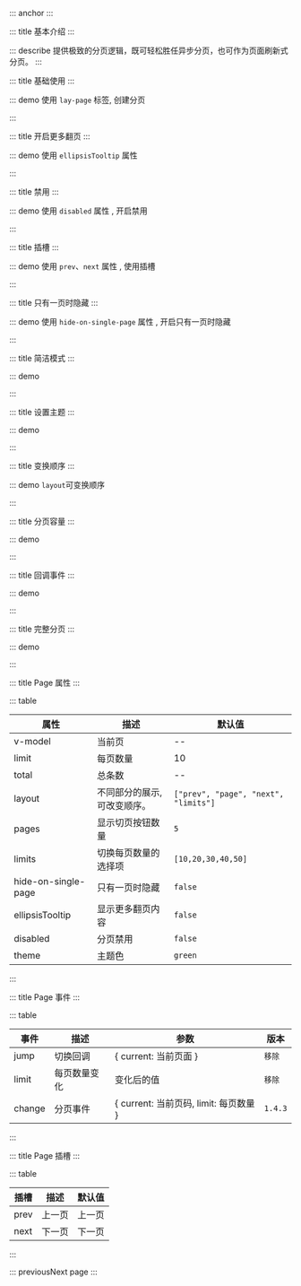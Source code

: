 ::: anchor
:::

::: title 基本介绍
:::

::: describe 提供极致的分页逻辑，既可轻松胜任异步分页，也可作为页面刷新式分页。
:::

::: title 基础使用
:::

::: demo 使用 `lay-page` 标签, 创建分页

<template>
  <lay-page  v-model="currentPage1" :limit="limit" :total="total1"></lay-page>
</template>

<script>
import { ref } from 'vue'

export default {
  setup() {
    const limit = ref(10)
    const total1 = ref(100)
    const currentPage1 = ref(1);

    return {
      limit,
      total1,
      currentPage1
    }
  }
}
</script>

:::

::: title 开启更多翻页
:::

::: demo 使用 `ellipsisTooltip` 属性

<template>
<lay-space direction="vertical" fill wrap size="lg">
    <lay-switch v-model="ellipsisTooltip"></lay-switch>
    <lay-page v-model="currentPage2"  :ellipsisTooltip="ellipsisTooltip" :limit="limit" :total="total_new"></lay-page>
</lay-space>
</template>

<script>
import { ref } from 'vue'

export default {
  setup() {

    const limit = ref(10)
    const total_new = ref(100)
    const currentPage2 = ref(1);
    const ellipsisTooltip = ref(true)
    return {
      limit,
      total_new,
      layout2,
      currentPage2,
      ellipsisTooltip
    }
  }
}
</script>

:::

::: title 禁用
:::

::: demo 使用 `disabled` 属性 , 开启禁用

<template>
<lay-space direction="vertical" fill wrap size="lg">
    <lay-switch v-model="disabled2"></lay-switch>
    <lay-page v-model="currentPage2"  :disabled="disabled2" :limit="limit" :total="total2"></lay-page>
</lay-space>
</template>

<script>
import { ref } from 'vue'

export default {
  setup() {

    const limit = ref(10)
    const total2 = ref(100)
    const currentPage2 = ref(1);
    const disabled2 = ref(true)
    return {
      limit,
      total2,
      layout2,
      currentPage2,
      disabled2
    }
  }
}
</script>

:::

::: title 插槽
:::

::: demo 使用 `prev`、`next` 属性 , 使用插槽

<template>
    <lay-page v-model="currentPage3"  :limit="limit" :total="total3">
    <template  #prev>
    prev
    </template>
    <template  #next>
    next
    </template>
    </lay-page>
</template>

<script>
import { ref } from 'vue'

export default {
  setup() {

    const limit = ref(10)
    const total3 = ref(100)
    const currentPage3 = ref(1);
    return {
      limit,
      total3,
      currentPage3
    }
  }
}
</script>

:::

::: title 只有一页时隐藏
:::

::: demo 使用 `hide-on-single-page` 属性 , 开启只有一页时隐藏

<template>
  <lay-space direction="vertical" fill wrap size="lg">
    <lay-switch v-model="active1"></lay-switch>
    <lay-page :hide-on-single-page="active1" v-model="currentPage"  :limit="limit" :total="total"></lay-page>
  </lay-space>
</template>

<script>
import { ref } from 'vue'

export default {
  setup() {

    const limit = ref(10)
    const total = ref(10)
    const currentPage = ref(1);
    const  active1 = ref(false)
    return {
      limit,
      total,
      layout,
      currentPage,
      active1
    }
  }
}
</script>

:::

::: title 简洁模式
:::

::: demo

<template>
  <lay-page simple   v-model="current1" :total="total1"></lay-page>
</template>

<script>
import { ref } from 'vue'

export default {
  setup() {

    const limit1 = ref(10);
    const total1 = ref(100);
    const current1 = ref(1);

    return {
      limit1,
      total1,
      current1
    }
  }
}
</script>

:::

::: title 设置主题
:::

::: demo

<template>
  <lay-page :limit="limit2" :total="total2" theme="blue"></lay-page>
</template>

<script>
import { ref } from 'vue'

export default {
  setup() {

    const limit2 = ref(10)
    const total2 = ref(100)

    return {
      limit2,
      total2,
    }
  }
}
</script>

:::

::: title 变换顺序
:::

::: demo `layout`可变换顺序

<template>
  <lay-page :limit="limit4" :total="total4" :layout="layout4"></lay-page>
</template>

<script>
import { ref } from 'vue'

export default {
  setup() {

    const limit4 = ref(10)
    const total4 = ref(100)
    const layout4 = ref(["page", "limits", "prev", "refresh", "count", "next",  "skip", ])
    return {
      limit4,
      total4,
      layout4
    }
  }
}
</script>

:::

::: title 分页容量
:::

::: demo

<template>
  <lay-page :limit="limit3" :total="total3"  :limits="limits3"></lay-page>
</template>

<script>
import { ref } from 'vue'

export default {
  setup() {

    const limit3 = ref(5)
    const total3 = ref(125)
    const limits3 = ref([5, 10, 50, 100, 200])

    return {
      limit3,
      total3,
      limits3
    }
  }
}
</script>

:::

::: title 回调事件
:::

::: demo

<template>
  <lay-page :limit="limit4" :total="total4" @change="change4" ></lay-page>
</template>

<script>
import { ref } from 'vue'
import { layer } from "@layui/layui-vue";

export default {
  setup() {

    const limit4 = ref(20)
    const total4 = ref(100)
    const change4 = ({ current, limit }) => {
      layer.msg("current:" + current + " limit:" + limit);
    }

    return {
      limit4,
      total4,
      change4
    }
  }
}
</script>

:::

::: title 完整分页
:::

::: demo

<template>
  <lay-button-container>
    <lay-button type="primary" size="sm" @click="changeCurrent5">update model {{ current5 }}</lay-button>
    <lay-button type="primary" size="sm" @click="changeLimit5">update limit {{ limit5 }}</lay-button>
  </lay-button-container>
  <br/>
  <lay-page v-model="current5"  :layout="layout5" v-model:limit="limit5" :pages="pages5" :total="total5"  @change="change5"></lay-page>
</template>

<script>
import { ref } from 'vue'

export default {
  setup() {

    const limit5 = ref(10)
    const total5 = ref(99)
    const pages5 = ref(7);
    const current5 = ref(1);
    const layout5 = ref(['count', 'prev', 'page', 'next', 'limits',  'refresh', 'skip'])
    const changeCurrent5 = () => {
      current5.value = 2;
    }
    const changeLimit5 = () => {
      limit5.value = 20;
    }
    const change5 = ({ current, limit }) => {
      layer.msg("current:" + current + " limit:" + limit);
    }
    return {
      limit5,
      total5,
      pages5,
      current5,
      layout5,
      changeCurrent5,
      changeLimit5,
      change5
    }
  }
}
</script>

:::

::: title Page 属性
:::

::: table

| 属性                | 描述                         | 默认值                               |
| ------------------- | ---------------------------- | ------------------------------------ |
| v-model             | 当前页                       | --                                   |
| limit               | 每页数量                     | 10                                   |
| total               | 总条数                       | --                                   |
| layout              | 不同部分的展示, 可改变顺序。 | `["prev", "page", "next", "limits"]` |
| pages               | 显示切页按钮数量             | `5`                                  |
| limits              | 切换每页数量的选择项         | `[10,20,30,40,50]`                   |
| hide-on-single-page | 只有一页时隐藏               | `false`                              |
| ellipsisTooltip     | 显示更多翻页内容             | `false`                              |
| disabled            | 分页禁用                     | `false`                              |
| theme               | 主题色                       | `green`                              |

:::

::: title Page 事件
:::

::: table

| 事件   | 描述         | 参数                                   | 版本    |
| ------ | ------------ | -------------------------------------- | ------- |
| jump   | 切换回调     | { current: 当前页面 }                  | `移除`  |
| limit  | 每页数量变化 | 变化后的值                             | `移除`  |
| change | 分页事件     | { current: 当前页码, limit: 每页数量 } | `1.4.3` |

:::

::: title Page 插槽
:::

::: table

| 插槽 | 描述   | 默认值 |
| ---- | ------ | ------ |
| prev | 上一页 | 上一页 |
| next | 下一页 | 下一页 |

:::

::: previousNext page
:::
